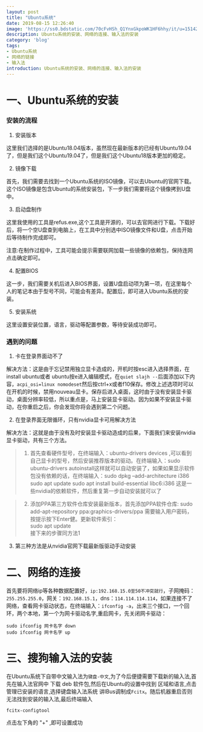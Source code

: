 ```yaml
---
layout: post
title: "Ubuntu系统"
date: 2019-08-15 12:26:40
image: 'https://ss0.bdstatic.com/70cFvHSh_Q1YnxGkpoWK1HF6hhy/it/u=1514230094,2839038722&fm=26&gp=0.jpg'
description: Ubuntu系统的安装、网络的连接、输入法的安装
category: 'blog'
tags:
- Ubuntu系统
- 网络的链接
- 输入法
introduction: Ubuntu系统的安装、网络的连接、输入法的安装
---
```



# 一、Ubuntu系统的安装  

### 安装的流程

1. 安装版本  

这里我们选择的是Ubuntu18.04版本，虽然现在最新版本的已经有Ubuntu19.04了，但是我们这个Ubuntu19.04了，但是我们这个Ubuntu18版本更加的稳定。

2. 镜像下载  

首先，我们需要去找到一个Ubuntu系统的ISO镜像，可以去Ubuntu的官网下载。这个ISO镜像是包含Ubuntu的系统安装包，下一步我们需要将这个镜像拷到U盘中。

3. 启动盘制作   

这里我使用的工具是refus.exe,这个工具是开源的，可以去官网进行下载。下载好后，将一个空U盘查到电脑上，在工具中分别选中ISO镜像文件和U盘，点击开始后等待制作完成即可。  

注意:在制作过程中，工具可能会提示需要联网加载一些镜像的依赖包，保持连网点击确定即可。

4. 配置BIOS

这一步，我们需要关机后进入BIOS界面，设置U盘启动项为第一项，在这里每个人的笔记本由于型号不同，可能会有差异。配置后，即可进入Ubuntu系统的安装。

5. 安装系统  

这里设置安装位置，语言，驱动等配置参数，等待安装成功即可。  

### 遇到的问题  

1. 卡在登录界面动不了  

​解决方法：这是由于忘记禁用独立显卡造成的，开机时按esc进入选择界面，在install ubuntu或者 ubuntu按e进入编辑模式，在`quiet slajh --`后面添加以下内容，`acpi_osi=linux nomodeset`然后按ctrl+x或者f10保存。修改上述选项时可以在开机的时候，禁用nouveau显卡。保存后进入桌面，这时由于没有安装显卡驱动，桌面分辨率较低，所以重点是，马上安装显卡驱动。因为如果不安装显卡驱动，在你重启之后，你会发现你将会遇到第二个问题。  

2. 在登录界面无限循环，只有nvidia显卡可用解决方法  

解决方法：这就是由于没有及时安装显卡驱动造成的后果，下面我们来安装nvidia显卡驱动，共有三个方法。 


>1. 首先查看硬件型号，在终端输入：ubuntu-drivers devices ,可以看到自己显卡的型号，然后安装推荐版本的驱动。在终端输入：sudo ubuntu-drivers autoinstall这样就可以自动安装了，如果如果显示软件包没有依赖的话，在终端输入：sudo dpkg –add-architecture i386 ​sudo apt update ​sudo apt install build-essential libc6:i386 这是一些nvidia的依赖软件，然后重复第一步自动安装就可以了  
 
>2. 添加PPA第三方软件仓库安装最新版本，首先添加PPA软件仓库:
sudo add-apt-repository ppa:graphics-drivers/ppa
需要输入用户密码，按提示按下Enter健。更新软件索引：  
sudo apt update  
接下来的步骤同方法1

3. 第三种方法是从nvidia官网下载最新版驱动手动安装


# 二、网络的连接  

​首先要将网络ip等各种数据配置好，`ip:192.168.15.0至50不冲突就行`，子网掩码：`255.255.255.0`，网关：`192.168.15.1`，dns：`114.114.114.114`，如果连接不了网络，查看网卡驱动状态，在终端输入：`ifconfig -a`，出来三个接口，一个回环，两个本地，第一个为网卡驱动名字,重启网卡，先关闭网卡驱动：
```
sudo ifconfig 网卡名字 down
sudo ifconfig 网卡名字 up
```

# 三、搜狗输入法的安装

在Ubuntu系统下自带中文输入法为`键盘-中文`,为了今后便捷需要下载新的输入法,首先在输入法官网中
下载 deb 软件包,然后在Ubuntu的设置中找到 区域和语言,点击管理已安装的语言,选择键盘输入法系统
讲IBus调制成`Fcitx`。随后机器重启否则无法找到安装的输入法,最后终端输入  

`fcitx-configtool`

点击左下角的 "+" ,即可设置成功

